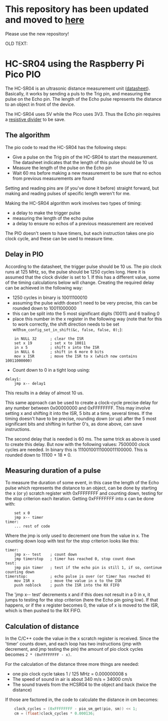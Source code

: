 # This repository has been updated and moved to [here](https://github.com/GitJer/Some_RPI-Pico_stuff/tree/main/HCSR04)

Please use the new repository!

OLD TEXT:

# HC-SR04 using the Raspberry Pi Pico PIO 

The HC-SR04 is an ultrasonic distance measurement unit ([datasheet](https://cdn.sparkfun.com/datasheets/Sensors/Proximity/HCSR04.pdf)). Basically, it works by sending a puls to the Trig pin, and measuring the pulse on the Echo pin. The length of the Echo pulse represents the distance to an object in front of the device.

The HC-SR04 uses 5V while the Pico uses 3V3. Thus the Echo pin requires a [resistive divider](https://hackaday.com/2016/12/05/taking-it-to-another-level-making-3-3v-and-5v-logic-communicate-with-level-shifters/) to be save. 

## The algorithm
The pio code to read the HC-SR04 has the following steps:
* Give a pulse on the Trig pin of the HC-SR04 to start the measurement. The datasheet indicates that the length of this pulse should be 10 us
* Measure the length of the pulse on the Echo pin
* Wait 60 ms before making a new measurement to be sure that no echos from previous measurements are found

Setting and reading pins are (if you've done it before) straight forward, but making and reading pulses of specific length weren't for me.

Making the HC-SR04 algorithm work involves two types of timing:
* a delay to make the trigger pulse
* measuring the length of the echo pulse
* a delay to ensure no echos of a previous measurement are received

The PIO doesn't seem to have timers, but each instruction takes one pio clock cycle, and these can be used to measure time.

## Delay in PIO
According to the datasheet, the trigger pulse should be 10 us. The pio clock runs at 125 MHz, so, the pulse should be 1250 cycles long. Here it is assumed that the clock divider is set to 1. If this has a different value, some of the timing calculations below will change. Creating the required delay can be achieved in the following way:
* 1250 cycles in binary is 10011100010
* assuming the pulse width doesn't need to be very precise, this can be rounded down to 10011000000
* this can be split into the 5 most significant digits (10011) and 6 trailing 0
* place this number in the x register in the following way (note that for this to work correctly, the shift direction needs to be set with`sm_config_set_in_shift(&c, false, false, 0);`):
``` pio
    in NULL 32      ; clear the ISR
    set x 19        ; set x to 10011
    in x 5          ; shift x into the ISR  
    in NULL 6       ; shift in 6 more 0 bits
    mov x ISR       ; move the ISR to x (which now contains 10011000000)
``` 
* Count down to 0 in a tight loop using:
``` pio
delay1:
    jmp x-- delay1
```
This results in a delay of almost 10 us.

This same approach can be used to create a clock-cycle precise delay for any number between 0x00000000 and 0xFFFFFFFF. This may involve setting x and shifting it into the ISR, 5 bits at a time, several times. If the timing doesn't have to be precise, rounding down (or up) after the 5 most significant bits and shifting in further 0's, as done above, can save instructions.

The second delay that is needed is 60 ms. The same trick as above is used to create this delay. But now with the following values:
7500000 clock cycles are needed. In binary this is 11100100111000011100000. This is rounded down to 11100 + 18 * 0.

## Measuring duration of a pulse

To measure the duration of some event, in this case the length of the Echo pulse which represents the distance to an object, can be done by starting the x (or y) scratch register with 0xFFFFFFFF and counting down, testing for the stop criterion each iteration. Getting 0xFFFFFFFF into x can be done with:
```pio
    set x 0 
    jmp x-- timer
timer:
    ... rest of code
```
Where the jmp is only used to decrement one from the value in x. The counting down loop with test for the stop criterion looks like this:
```pio
timer:
    jmp x-- test    ; count down
    jmp timerstop   ; timer has reached 0, stop count down
test:
    jmp pin timer   ; test if the echo pin is still 1, if so, continue counting down
timerstop:          ; echo pulse is over (or timer has reached 0)
    mov ISR x       ; move the value in x to the ISR
    push noblock    ; push the ISR into the RX FIFO
```
The 'jmp x-- test' decrements x and if this does not result in a 0 in x, it jumps to testing for the stop criterion (here the Echo pin going low). If that happens, or if the x register becomes 0, the value of x is moved to the ISR, which is then pushed to the RX FIFO. 

## Calculation of distance
In the C/C++ code the value in the x scratch register is received. Since the 'timer' counts down, and each loop has two instructions (jmp with decrement, and jmp testing the pin) the amount of pio clock cycles becomes `2 * (0xFFFFFFFF - x)`.

For the calculation of the distance three more things are needed:
* one pio clock cycle takes 1 / 125 MHz = 0.000000008 s
* The speed of sound in air is about 340 m/s = 34000 cm/s
* The sound travels from the HCSR04 to the object and back (twice the distance)

If those are factored in, the code to calculate the distance in cm becomes:
``` c
    clock_cycles = (0xFFFFFFFF - pio_sm_get(pio, sm)) << 1;
    cm = (float)clock_cycles * 0.000136;
```


